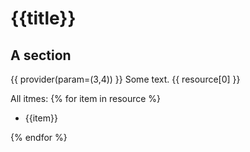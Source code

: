 {{title}}
========

A section
---------

{{ provider(param=(3,4)) }}
Some text.
{{ resource[0] }}

All itmes:
{% for item in resource %}

 - {{item}}

{% endfor %}
